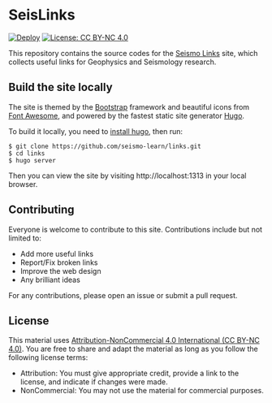 # SeisLinks

[![Deploy](https://github.com/seismo-learn/links/actions/workflows/deploy.yml/badge.svg)](https://github.com/seismo-learn/links/actions/workflows/deploy.yml)
[![License: CC BY-NC 4.0](https://img.shields.io/badge/License-CC%20BY--NC%204.0-blue.svg)](https://creativecommons.org/licenses/by-nc/4.0/deed.en)

This repository contains the source codes for the [Seismo Links](https://seismo-learn.org/links/)
site, which collects useful links for Geophysics and Seismology research.

## Build the site locally

The site is themed by the [Bootstrap](https://getbootstrap.com/) framework and
beautiful icons from [Font Awesome](https://fontawesome.com/), and powered by
the fastest static site generator [Hugo](https://gohugo.io/).

To build it locally, you need to [install hugo](https://gohugo.io/getting-started/installing/),
then run:

```
$ git clone https://github.com/seismo-learn/links.git
$ cd links
$ hugo server
```

Then you can view the site by visiting http://localhost:1313 in your local browser.

## Contributing

Everyone is welcome to contribute to this site. Contributions include but not limited to:

- Add more useful links
- Report/Fix broken links
- Improve the web design
- Any brilliant ideas

For any contributions, please open an issue or submit a pull request.

## License

This material uses [Attribution-NonCommercial 4.0 International (CC BY-NC 4.0)](https://creativecommons.org/licenses/by-nc/4.0/deed.en).
You are free to share and adapt the material as long as you follow the following
license terms:

- Attribution: You must give appropriate credit, provide a link to the license, and indicate if changes were made.
- NonCommercial: You may not use the material for commercial purposes.
